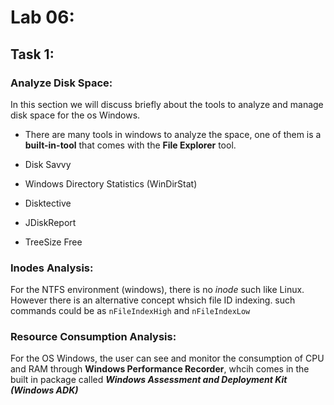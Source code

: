 # Lab 06:
## Task 1:
### Analyze Disk Space:

In this section we will discuss briefly about the tools to analyze and manage disk space for the os Windows.

- There are many tools in windows to analyze the space, one of them is a **built-in-tool** that comes with the **File Explorer** tool.

- Disk Savvy
- Windows Directory Statistics (WinDirStat)
- Disktective
- JDiskReport
- TreeSize Free

### Inodes Analysis:

For the NTFS environment (windows), there is no *inode* such like Linux. However there is an alternative concept whsich file ID indexing.
such commands could be as `nFileIndexHigh` and  `nFileIndexLow`

### Resource Consumption Analysis:

For the OS Windows, the user can see and monitor the consumption of CPU and RAM through **Windows Performance Recorder**, whcih comes in the built in package called  ***Windows Assessment and Deployment Kit (Windows ADK)***
